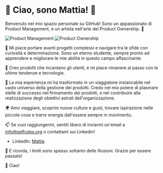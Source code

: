 # 👋 Ciao, sono Mattia! 🚀

Benvenuto nel mio spazio personale su GitHub! Sono un appassionato di Product Management, e un artista nell'arte del Product Ownership. 🎨

![Product Management](https://img.shields.io/badge/-Product%20Management-blue?style=flat-square) ![Product Ownership](https://img.shields.io/badge/-Product%20Ownership-red?style=flat-square)

🔭 Mi piace portare avanti progetti complessi e navigare tra le sfide con curiosità e determinazione. Sono un eterno studente, sempre pronto ad apprendere e migliorare le mie abilità in questo campo affascinante.

🌱 Creo prodotti che incantano gli utenti, e mi piace rimanere al passo con le ultime tendenze e tecnologie.

🌟 La mia esperienza mi ha trasformato in un viaggiatore instancabile nel vasto universo della gestione dei prodotti. Credo nel mio potere di plasmare stelle di successo nel firmamento dei prodotti, e nel contribuire alla realizzazione degli obiettivi astrali dell'organizzazione.

🌍 Amo viaggiare, scoprire nuove culture e gusti, trovare ispirazione nelle piccole cose e trarre energia dall'essere sempre in movimento.

📫 Se vuoi raggiungermi, sentiti libero di inviarmi un'email a [info@selfrules.org](mailto:info@selfrules.org) o contattami sui Linkedin!

- LinkedIn: [Mattia](https://linkedin.com/in/Selfrules)

🔮 E ricorda, i limiti sono spesso soltanto delle illusioni. Grazie per essere passato!

👋 Ciao!
